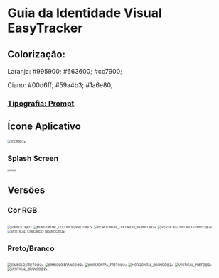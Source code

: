 

# Guia da Identidade Visual EasyTracker

## Colorização:

Laranja: #995900;	#663600;	#cc7900;

Ciano: #00d6ff;	#59a4b3;	#1a6e80;

### [Tipografia: Prompt](https://fonts.google.com/specimen/Prompt)

## Ícone Aplicativo

<img src="E:\Git\Easy-Tracker-Android-App\Design\Identidade Visual Final\2x\ICON@2x.png" alt="ICON@2x" style="zoom:50%;" />

### Splash Screen

<img src="E:\Git\Easy-Tracker-Android-App\Design\Identidade Visual Final\2x\SPLASH@2x.png" alt="SPLASH@2x" style="zoom:20%;" />

## Versões

### Cor RGB

<img src="E:\Git\Easy-Tracker-Android-App\Design\Identidade Visual Final\2x\SÍMBOLO@2x.png" alt="SÍMBOLO@2x" style="zoom:50%;" />

<img src="E:\Git\Easy-Tracker-Android-App\Design\Identidade Visual Final\2x\HORIZONTAL_COLORIDO_PRETO@2x.png" alt="HORIZONTAL_COLORIDO_PRETO@2x" style="zoom:50%;" />

<img src="E:\Git\Easy-Tracker-Android-App\Design\Identidade Visual Final\2x\HORIZONTAL_COLORIDO_BRANCO@2x.png" alt="HORIZONTAL_COLORIDO_BRANCO@2x" style="zoom:50%;" />

<img src="E:\Git\Easy-Tracker-Android-App\Design\Identidade Visual Final\2x\VERTICAL-COLORIDO-PRETO@2x.png" alt="VERTICAL-COLORIDO-PRETO@2x" style="zoom:50%;" />

<img src="E:\Git\Easy-Tracker-Android-App\Design\Identidade Visual Final\2x\VERTICAL_COLORIDO_BRANCO@2x.png" alt="VERTICAL_COLORIDO_BRANCO@2x" style="zoom:50%;" />

### Preto/Branco

<img src="E:\Git\Easy-Tracker-Android-App\Design\Identidade Visual Final\2x\SÍMBOLO_PRETO@2x.png" alt="SÍMBOLO_PRETO@2x" style="zoom:50%;" />

<img src="E:\Git\Easy-Tracker-Android-App\Design\Identidade Visual Final\2x\SÍMBOLO BRANCO@2x.png" alt="SÍMBOLO BRANCO@2x" style="zoom:50%;" />

<img src="E:\Git\Easy-Tracker-Android-App\Design\Identidade Visual Final\2x\HORIZONTAL_PRETO@2x.png" alt="HORIZONTAL_PRETO@2x" style="zoom:50%;" />

<img src="E:\Git\Easy-Tracker-Android-App\Design\Identidade Visual Final\2x\HORIZONTAL_BRANCO@2x.png" alt="HORIZONTAL_BRANCO@2x" style="zoom:50%;" />

<img src="E:\Git\Easy-Tracker-Android-App\Design\Identidade Visual Final\2x\VERTICAL_PRETO@2x.png" alt="VERTICAL_PRETO@2x" style="zoom:50%;" />



<img src="E:\Git\Easy-Tracker-Android-App\Design\Identidade Visual Final\2x\VERTICAL_BRANCO@2x.png" alt="VERTICAL_BRANCO@2x" style="zoom:50%;" />
